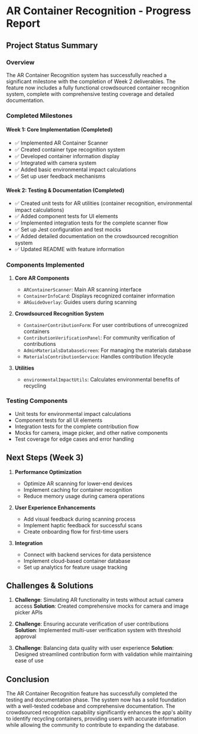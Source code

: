 # AR Container Recognition - Progress Report

## Project Status Summary

### Overview
The AR Container Recognition system has successfully reached a significant milestone with the completion of Week 2 deliverables. The feature now includes a fully functional crowdsourced container recognition system, complete with comprehensive testing coverage and detailed documentation.

### Completed Milestones

#### Week 1: Core Implementation (Completed)
- ✅ Implemented AR Container Scanner
- ✅ Created container type recognition system
- ✅ Developed container information display
- ✅ Integrated with camera system
- ✅ Added basic environmental impact calculations
- ✅ Set up user feedback mechanisms

#### Week 2: Testing & Documentation (Completed)
- ✅ Created unit tests for AR utilities (container recognition, environmental impact calculations)
- ✅ Added component tests for UI elements
- ✅ Implemented integration tests for the complete scanner flow
- ✅ Set up Jest configuration and test mocks
- ✅ Added detailed documentation on the crowdsourced recognition system
- ✅ Updated README with feature information

### Components Implemented

1. **Core AR Components**
   - `ARContainerScanner`: Main AR scanning interface
   - `ContainerInfoCard`: Displays recognized container information
   - `ARGuideOverlay`: Guides users during scanning

2. **Crowdsourced Recognition System**
   - `ContainerContributionForm`: For user contributions of unrecognized containers
   - `ContributionVerificationPanel`: For community verification of contributions
   - `AdminMaterialsDatabaseScreen`: For managing the materials database
   - `MaterialsContributionService`: Handles contribution lifecycle

3. **Utilities**
   - `environmentalImpactUtils`: Calculates environmental benefits of recycling

### Testing Components
- Unit tests for environmental impact calculations
- Component tests for all UI elements
- Integration tests for the complete contribution flow
- Mocks for camera, image picker, and other native components
- Test coverage for edge cases and error handling

## Next Steps (Week 3)

1. **Performance Optimization**
   - Optimize AR scanning for lower-end devices
   - Implement caching for container recognition
   - Reduce memory usage during camera operations

2. **User Experience Enhancements**
   - Add visual feedback during scanning process
   - Implement haptic feedback for successful scans
   - Create onboarding flow for first-time users

3. **Integration**
   - Connect with backend services for data persistence
   - Implement cloud-based container database
   - Set up analytics for feature usage tracking

## Challenges & Solutions

1. **Challenge**: Simulating AR functionality in tests without actual camera access
   **Solution**: Created comprehensive mocks for camera and image picker APIs

2. **Challenge**: Ensuring accurate verification of user contributions
   **Solution**: Implemented multi-user verification system with threshold approval

3. **Challenge**: Balancing data quality with user experience
   **Solution**: Designed streamlined contribution form with validation while maintaining ease of use

## Conclusion

The AR Container Recognition feature has successfully completed the testing and documentation phase. The system now has a solid foundation with a well-tested codebase and comprehensive documentation. The crowdsourced recognition capability significantly enhances the app's ability to identify recycling containers, providing users with accurate information while allowing the community to contribute to expanding the database. 